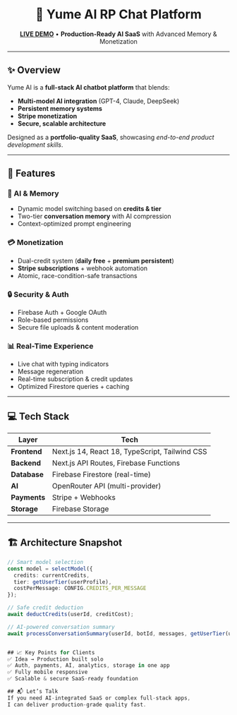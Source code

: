 <h1 align="center">🌙 Yume AI RP Chat Platform</h1>
<p align="center">
  <a href="https://yume-rp.vercel.app/"><b>LIVE DEMO</b></a> • 
  <b>Production-Ready AI SaaS</b> with Advanced Memory & Monetization
</p>

---

## ✨ Overview
Yume AI is a **full-stack AI chatbot platform** that blends:
- **Multi-model AI integration** (GPT-4, Claude, DeepSeek)
- **Persistent memory systems**
- **Stripe monetization**
- **Secure, scalable architecture**

Designed as a **portfolio-quality SaaS**, showcasing *end-to-end product development skills*.

---

## 🚀 Features

### 🧠 AI & Memory
- Dynamic model switching based on **credits & tier**
- Two-tier **conversation memory** with AI compression
- Context-optimized prompt engineering

### 💳 Monetization
- Dual-credit system (**daily free** + **premium persistent**)
- **Stripe subscriptions** + webhook automation
- Atomic, race-condition-safe transactions

### 🔒 Security & Auth
- Firebase Auth + Google OAuth
- Role-based permissions
- Secure file uploads & content moderation

### 📊 Real-Time Experience
- Live chat with typing indicators
- Message regeneration
- Real-time subscription & credit updates
- Optimized Firestore queries + caching

---

## 💻 Tech Stack

| Layer      | Tech |
|------------|------|
| **Frontend** | Next.js 14, React 18, TypeScript, Tailwind CSS |
| **Backend**  | Next.js API Routes, Firebase Functions |
| **Database** | Firebase Firestore (real-time) |
| **AI**       | OpenRouter API (multi-provider) |
| **Payments** | Stripe + Webhooks |
| **Storage**  | Firebase Storage |

---

## 🏗 Architecture Snapshot
```ts
// Smart model selection
const model = selectModel({
  credits: currentCredits,
  tier: getUserTier(userProfile),
  costPerMessage: CONFIG.CREDITS_PER_MESSAGE
});

// Safe credit deduction
await deductCredits(userId, creditCost);

// AI-powered conversation summary
await processConversationSummary(userId, botId, messages, getUserTier(userProfile));


## 📈 Key Points for Clients
✅ Idea → Production built solo
✅ Auth, payments, AI, analytics, storage in one app
✅ Fully mobile responsive
✅ Scalable & secure SaaS-ready foundation

## 📬 Let’s Talk
If you need AI-integrated SaaS or complex full-stack apps,
I can deliver production-grade quality fast.
